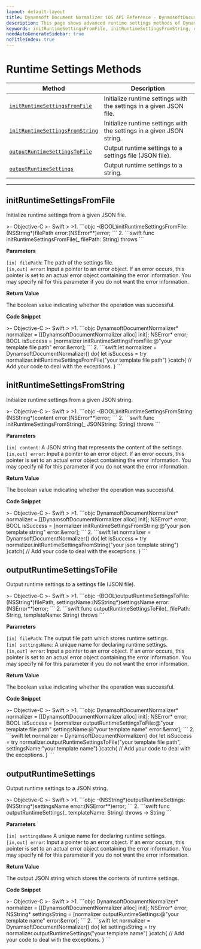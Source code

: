 ```yaml
---
layout: default-layout
title: Dynamsoft Document Normalizer iOS API Reference - DynamsoftDocumentNormalizer Runtime Settings Advanced Methods
description: This page shows advanced runtime settings methods of Dynamsoft Document Normalizer for iOS SDK.
keywords: initRuntimeSettingsFromFile, initRuntimeSettingsFromString, outputRuntimeSettingsToFile, outputRuntimeSettings, runtime settings advanced methods, DynamsoftDocumentNormalizer, api reference, ios
needAutoGenerateSidebar: true
noTitleIndex: true
---
```


# Runtime Settings Methods

  | Method               | Description |
  |----------------------|-------------|
  | [`initRuntimeSettingsFromFile`](#initruntimesettingsfromfile)  | Initialize runtime settings with the settings in a given JSON file. |
  | [`initRuntimeSettingsFromString`](#initruntimesettingsfromstring) | Initialize runtime settings with the settings in a given JSON string. |
  | [`outputRuntimeSettingsToFile`](#outputruntimesettingstofile) | Output runtime settings to a settings file (JSON file). |
  | [`outputRuntimeSettings`](#outputruntimesettings) | Output runtime settings to a string. |

  ---

## initRuntimeSettingsFromFile

Initialize runtime settings from a given JSON file.

<div class="sample-code-prefix"></div>
>- Objective-C
>- Swift
>
>1. 
```objc
-(BOOL)initRuntimeSettingsFromFile:(NSString*)filePath error:(NSError**)error;
```
2. 
```swift
func initRuntimeSettingsFromFile(_ filePath: String) throws
```

**Parameters**

`[in] filePath`: The path of the settings file.  
`[in,out] error`: Input a pointer to an error object. If an error occurs, this pointer is set to an actual error object containing the error information. You may specify nil for this parameter if you do not want the error information.

**Return Value**

The boolean value indicating whether the operation was successful.

**Code Snippet**

<div class="sample-code-prefix"></div>
>- Objective-C
>- Swift
>
>1. 
```objc
DynamsoftDocumentNormalizer* normalizer = [[DynamsoftDocumentNormalizer alloc] init];
NSError* error;
BOOL isSuccess = [normalizer initRuntimeSettingsFromFile:@"your template file path" error:&error];
```
2. 
```swift
let normalizer = DynamsoftDocumentNormalizer()
do{
    let isSuccess = try normalizer.initRuntimeSettingsFromFile("your template file path")
}catch{
    // Add your code to deal with the exceptions.
}
```

## initRuntimeSettingsFromString

Initialize runtime settings from a given JSON string.

<div class="sample-code-prefix"></div>
>- Objective-C
>- Swift
>
>1. 
```objc
-(BOOL)initRuntimeSettingsFromString:(NSString*)content error:(NSError**)error;
```
2. 
```swift
func initRuntimeSettingsFromString(_ JSONString: String) throws
```

**Parameters**

`[in] content`: A JSON string that represents the content of the settings.  
`[in,out] error`: Input a pointer to an error object. If an error occurs, this pointer is set to an actual error object containing the error information. You may specify nil for this parameter if you do not want the error information.

**Return Value**

The boolean value indicating whether the operation was successful.

**Code Snippet**

<div class="sample-code-prefix"></div>
>- Objective-C
>- Swift
>
>1. 
```objc
DynamsoftDocumentNormalizer* normalizer = [[DynamsoftDocumentNormalizer alloc] init];
NSError* error;
BOOL isSuccess = [normalizer initRuntimeSettingsFromString:@"your json template string" error:&error];
```
2. 
```swift
let normalizer = DynamsoftDocumentNormalizer()
do{
    let isSuccess = try normalizer.initRuntimeSettingsFromString("your json template string")
}catch{
    // Add your code to deal with the exceptions.
}
```

## outputRuntimeSettingsToFile

Output runtime settings to a settings file (JSON file).

<div class="sample-code-prefix"></div>
>- Objective-C
>- Swift
>
>1. 
```objc
-(BOOL)outputRuntimeSettingsToFile:(NSString*)filePath, settingsName:(NSString*)settingsName error:(NSError**)error;
```
2. 
```swift
func outputRuntimeSettingsToFile(_ filePath: String, templateName: String) throws
```

**Parameters**

`[in] filePath`: The output file path which stores runtime settings.  
`[in] settingsName`: A unique name for declaring runtime settings.  
`[in,out] error`: Input a pointer to an error object. If an error occurs, this pointer is set to an actual error object containing the error information. You may specify nil for this parameter if you do not want the error information.

**Return Value**

The boolean value indicating whether the operation was successful.

**Code Snippet**

<div class="sample-code-prefix"></div>
>- Objective-C
>- Swift
>
>1. 
```objc
DynamsoftDocumentNormalizer* normalizer = [[DynamsoftDocumentNormalizer alloc] init];
NSError* error;
BOOL isSuccess = [normalizer outputRuntimeSettingsToFile:@"your template file path" settingsName:@"your template name" error:&error];
```
2. 
```swift
let normalizer = DynamsoftDocumentNormalizer()
do{
    let isSuccess = try normalizer.outputRuntimeSettingsToFile("your template file path", settingsName:"your template name")
}catch{
    // Add your code to deal with the exceptions.
}
```

## outputRuntimeSettings

Output runtime settings to a JSON string.

<div class="sample-code-prefix"></div>
>- Objective-C
>- Swift
>
>1. 
```objc
-(NSString*)outputRuntimeSettings:(NSString*)settingsName error:(NSError**)error;
```
2. 
```swift
func outputRuntimeSettings(_ templateName: String) throws -> String
```

**Parameters** 

`[in] settingsName` A unique name for declaring runtime settings.  
`[in,out] error`: Input a pointer to an error object. If an error occurs, this pointer is set to an actual error object containing the error information. You may specify nil for this parameter if you do not want the error information.

**Return Value**

The output JSON string which stores the contents of runtime settings.

**Code Snippet**

<div class="sample-code-prefix"></div>
>- Objective-C
>- Swift
>
>1. 
```objc
DynamsoftDocumentNormalizer* normalizer = [[DynamsoftDocumentNormalizer alloc] init];
NSError* error;
NSString* settingsString = [normalizer outputRuntimeSettings:@"your template name" error:&error];
```
2. 
```swift
let normalizer = DynamsoftDocumentNormalizer()
do{
    let settingsString = try normalizer.outputRuntimeSettings("your template name")
}catch{
    // Add your code to deal with the exceptions.
}
```
